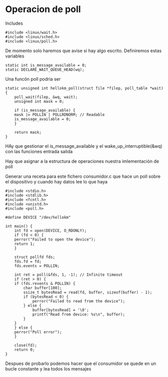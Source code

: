 # Operacion de poll

Includes 

	#include <linux/wait.h>
	#include <linux/sched.h>
	#include <linux/poll.h>

De momento solo haremos que avise si hay algo escrito. Definiremos estas variables
	
	static int is_message_available = 0;
	static DECLARE_WAIT_QUEUE_HEAD(wq);
	
Una funcón poll podria ser

	static unsigned int hellokm_poll(struct file *filep, poll_table *wait) {
	    poll_wait(filep, &wq, wait);
	    unsigned int mask = 0;

	    if (is_message_available) {
		mask |= POLLIN | POLLRDNORM; // Readable
		is_message_available = 0;
	    }

	    return mask;
	}

HAy que gestionar el is_message_available y el wake_up_interruptible(&wq) con las funciones entrada salida 

Hay que asignar a la estructura de operaciones nuestra imlementación de poll

Generar una receta para este fichero consumidor.c que hace un poll sobre el dispositivo y cuando hay datos lee lo que haya

	#include <stdio.h>
	#include <stdlib.h>
	#include <fcntl.h>
	#include <unistd.h>
	#include <poll.h>

	#define DEVICE "/dev/hellokm"

	int main() {
	    int fd = open(DEVICE, O_RDONLY);
	    if (fd < 0) {
		perror("Failed to open the device");
		return 1;
	    }

	    struct pollfd fds;
	    fds.fd = fd;
	    fds.events = POLLIN;

	    int ret = poll(&fds, 1, -1); // Infinite timeout
	    if (ret > 0) {
		if (fds.revents & POLLIN) {
		    char buffer[100];
		    ssize_t bytesRead = read(fd, buffer, sizeof(buffer) - 1);
		    if (bytesRead < 0) {
		        perror("Failed to read from the device");
		    } else {
		        buffer[bytesRead] = '\0';
		        printf("Read from device: %s\n", buffer);
		    }
		}
	    } else {
		perror("Poll error");
	    }

	    close(fd);
	    return 0;
	}
	
	
Despues de probarlo podemos hacer que el consumidor se quede en un bucle constante y lea todos los mensajes
 
